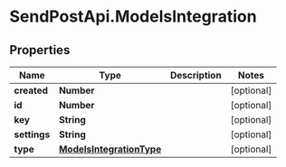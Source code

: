 # SendPostApi.ModelsIntegration

## Properties
Name | Type | Description | Notes
------------ | ------------- | ------------- | -------------
**created** | **Number** |  | [optional] 
**id** | **Number** |  | [optional] 
**key** | **String** |  | [optional] 
**settings** | **String** |  | [optional] 
**type** | [**ModelsIntegrationType**](ModelsIntegrationType.md) |  | [optional] 


